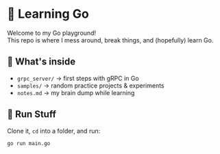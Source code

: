 # 🐹 Learning Go

Welcome to my Go playground!  
This repo is where I mess around, break things, and (hopefully) learn Go.  

## 📂 What's inside
- `grpc_server/` → first steps with gRPC in Go  
- `samples/` → random practice projects & experiments  
- `notes.md` → my brain dump while learning  

## 🚀 Run Stuff
Clone it, `cd` into a folder, and run:
```bash
go run main.go

